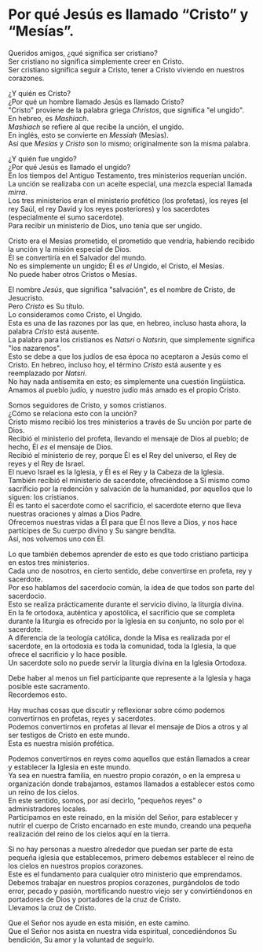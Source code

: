 # Por qué Jesús es llamado “Cristo” y “Mesías”.  

Queridos amigos, ¿qué significa ser cristiano?  
Ser cristiano no significa simplemente creer en Cristo.  
Ser cristiano significa seguir a Cristo, tener a Cristo viviendo en nuestros corazones.  

¿Y quién es Cristo?  
¿Por qué un hombre llamado Jesús es llamado Cristo?  
"Cristo" proviene de la palabra griega *Christos*, que significa "el ungido".  
En hebreo, es *Mashiach*.  
*Mashiach* se refiere al que recibe la unción, el ungido.  
En inglés, esto se convierte en *Messiah* (Mesías).  
Así que *Mesías* y *Cristo* son lo mismo; originalmente son la misma palabra.  

¿Y quién fue ungido?  
¿Por qué Jesús es llamado el ungido?  
En los tiempos del Antiguo Testamento, tres ministerios requerían unción.  
La unción se realizaba con un aceite especial, una mezcla especial llamada *mirra*.  
Los tres ministerios eran el ministerio profético (los profetas), los reyes (el rey Saúl, el rey David y los reyes posteriores) y los sacerdotes (especialmente el sumo sacerdote).  
Para recibir un ministerio de Dios, uno tenía que ser ungido.  

Cristo era el Mesías prometido, el prometido que vendría, habiendo recibido la unción y la misión especial de Dios.  
Él se convertiría en el Salvador del mundo.  
No es simplemente un ungido; Él es *el* Ungido, el Cristo, el Mesías.  
No puede haber otros Cristos o Mesías.  

El nombre *Jesús*, que significa "salvación", es el nombre de Cristo, de Jesucristo.  
Pero *Cristo* es Su título.  
Lo consideramos como Cristo, el Ungido.  
Esta es una de las razones por las que, en hebreo, incluso hasta ahora, la palabra *Cristo* está ausente.  
La palabra para los cristianos es *Natsri* o *Natsrin*, que simplemente significa "los nazarenos".  
Esto se debe a que los judíos de esa época no aceptaron a Jesús como el Cristo. En hebreo, incluso hoy, el término *Cristo* está ausente y es reemplazado por *Natsri*.  
No hay nada antisemita en esto; es simplemente una cuestión lingüística.  
Amamos al pueblo judío, y nuestro judío más amado es el propio Cristo.  

Somos seguidores de Cristo, y somos cristianos.  
¿Cómo se relaciona esto con la unción?  
Cristo mismo recibió los tres ministerios a través de Su unción por parte de Dios.  
Recibió el ministerio del profeta, llevando el mensaje de Dios al pueblo; de hecho, Él *es* el mensaje de Dios.  
Recibió el ministerio de rey, porque Él es el Rey del universo, el Rey de reyes y el Rey de Israel.  
El nuevo Israel es la Iglesia, y Él es el Rey y la Cabeza de la Iglesia.  
También recibió el ministerio de sacerdote, ofreciéndose a Sí mismo como sacrificio por la redención y salvación de la humanidad, por aquellos que lo siguen: los cristianos.  
Él es tanto el sacerdote como el sacrificio, el sacerdote eterno que lleva nuestras oraciones y almas a Dios Padre.  
Ofrecemos nuestras vidas a Él para que Él nos lleve a Dios, y nos hace partícipes de Su cuerpo divino y Su sangre bendita.  
Así, nos volvemos uno con Él.  

Lo que también debemos aprender de esto es que todo cristiano participa en estos tres ministerios.  
Cada uno de nosotros, en cierto sentido, debe convertirse en profeta, rey y sacerdote.  
Por eso hablamos del sacerdocio común, la idea de que todos son parte del sacerdocio.  
Esto se realiza prácticamente durante el servicio divino, la liturgia divina.  
En la fe ortodoxa, auténtica y apostólica, el sacrificio que se completa durante la liturgia es ofrecido por la Iglesia en su conjunto, no solo por el sacerdote.  
A diferencia de la teología católica, donde la Misa es realizada por el sacerdote, en la ortodoxia es toda la comunidad, toda la Iglesia, la que ofrece el sacrificio y lo hace posible.  
Un sacerdote solo no puede servir la liturgia divina en la Iglesia Ortodoxa.  

Debe haber al menos un fiel participante que represente a la Iglesia y haga posible este sacramento.  
Recordemos esto.  

Hay muchas cosas que discutir y reflexionar sobre cómo podemos convertirnos en profetas, reyes y sacerdotes.  
Podemos convertirnos en profetas al llevar el mensaje de Dios a otros y al ser testigos de Cristo en este mundo.  
Esta es nuestra misión profética.  

Podemos convertirnos en reyes como aquellos que están llamados a crear y establecer la Iglesia en este mundo.  
Ya sea en nuestra familia, en nuestro propio corazón, o en la empresa u organización donde trabajamos, estamos llamados a establecer estos como un reino de los cielos.  
En este sentido, somos, por así decirlo, "pequeños reyes" o administradores locales.  
Participamos en este reinado, en la misión del Señor, para establecer y nutrir el cuerpo de Cristo encarnado en este mundo, creando una pequeña realización del reino de los cielos aquí en la tierra.  

Si no hay personas a nuestro alrededor que puedan ser parte de esta pequeña iglesia que establecemos, primero debemos establecer el reino de los cielos en nuestros propios corazones.  
Este es el fundamento para cualquier otro ministerio que emprendamos.  
Debemos trabajar en nuestros propios corazones, purgándolos de todo error, pecado y pasión, mortificando nuestro viejo ser y convirtiéndonos en portadores de Dios y portadores de la cruz de Cristo.  
Llevamos la cruz de Cristo.  

Que el Señor nos ayude en esta misión, en este camino.  
Que el Señor nos asista en nuestra vida espiritual, concediéndonos Su bendición, Su amor y la voluntad de seguirlo.

